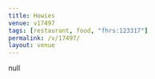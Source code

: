 ```yaml
---
title: Howies
venue: v17497
tags: [restaurant, food, "fhrs:123317"]
permalink: /v/17497/
layout: venue
---
```

null